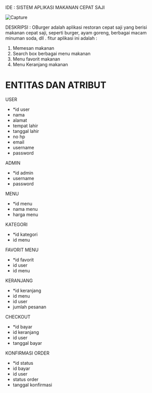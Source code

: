 
IDE : SISTEM APLIKASI MAKANAN CEPAT SAJI

![Capture](https://user-images.githubusercontent.com/71611488/159990694-26ec1c49-09fa-4df7-8794-a1673020800a.PNG)




DESKRIPSI :
OBurger adalah aplikasi restoran cepat saji yang berisi makanan cepat saji, seperti burger, ayam goreng, berbagai macam minuman soda, dll . fitur aplikasi ini adalah :

1. Memesan makanan
2. Search box berbagai menu makanan
3. Menu favorit makanan
4. Menu Keranjang makanan



<h1 b >ENTITAS DAN ATRIBUT</h1>

USER
- *id user
- nama 
- alamat 
- tempat lahir 
- tanggal lahir 
- no hp 
- email 
- username 
- password

ADMIN
- *id admin
- username
- password


MENU
- *id menu
- nama menu
- harga menu

KATEGORI
- *id kategori
- id menu


FAVORIT MENU
- *id favorit
- id user
- id menu

KERANJANG 
- *id keranjang
- id menu
- id user
- jumlah pesanan

CHECKOUT
- *id bayar
- id keranjang
- id user
- tanggal bayar

KONFIRMASI ORDER
- *id status
- id bayar
- id user
- status order
- tanggal konfirmasi




